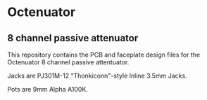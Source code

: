 # Octenuator
## 8 channel passive attenuator

This repository contains the PCB and faceplate design files for the Octenuator 8 channel passive attentuator.

Jacks are PJ301M-12 "Thonkiconn"-style Inline 3.5mm Jacks.

Pots are 9mm Alpha A100K.

